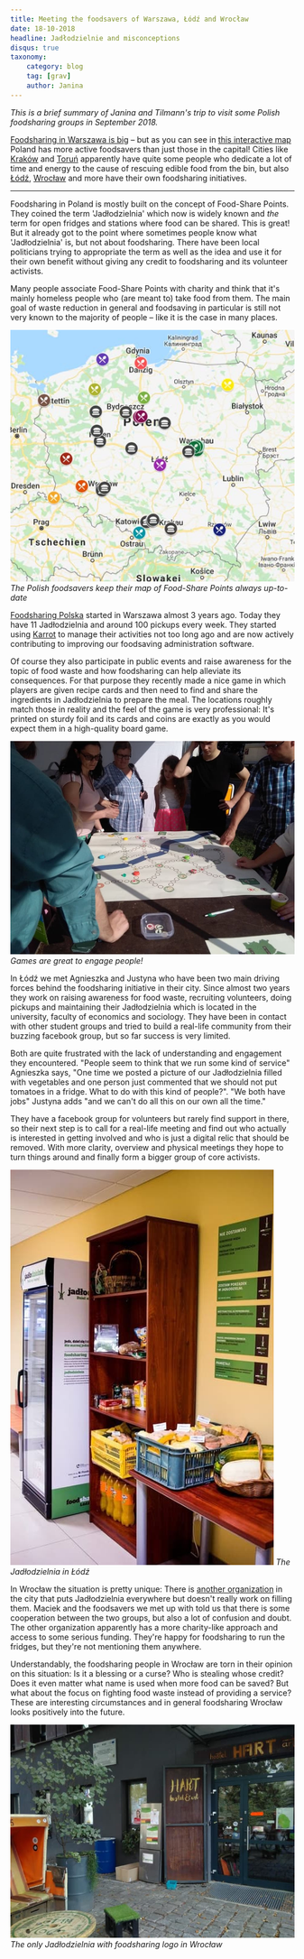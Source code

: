 ```yaml
---
title: Meeting the foodsavers of Warszawa, Łódź and Wrocław
date: 18-10-2018
headline: Jadłodzielnie and misconceptions
disqus: true
taxonomy:
    category: blog
    tag: [grav]
    author: Janina
---
```


_This is a brief summary of Janina and Tilmann's trip to visit some Polish foodsharing groups in September 2018._

[Foodsharing in Warszawa is big](https://www.facebook.com/FoodsharingWarszawa/) – but as you can see in [this interactive map](https://www.google.com/maps/d/viewer?mid=1vpCSdHuflmBIw4WWV3VFCQ4L2sU) Poland has more active foodsavers than just those in the capital! Cities like [Kraków](https://www.facebook.com/foodsharing.krakow/) and [Toruń](https://www.facebook.com/jadlodzielnia.torun/) apparently have quite some people who dedicate a lot of time and energy to the cause of rescuing edible food from the bin, but also [Łódź](https://www.facebook.com/FoodsharingLodz/), [Wrocław](https://www.facebook.com/foodsharingwroclaw/) and more have their own foodsharing initiatives.

---

Foodsharing in Poland is mostly built on the concept of Food-Share Points. They coined the term 'Jadłodzielnia' which now is widely known and _the_ term for open fridges and stations where food can be shared. This is great! But it already got to the point where sometimes people know what 'Jadłodzielnia' is, but not about foodsharing. There have been local politicians trying to appropriate the term as well as the idea and use it for their own benefit without giving any credit to foodsharing and its volunteer activists.

Many people associate Food-Share Points with charity and think that it's mainly homeless people who (are meant to) take food from them. The main goal of waste reduction in general and foodsaving in particular is still not very known to the majority of people – like it is the case in many places.

![](jadlodzelnieWPolsce.jpg)
_The Polish foodsavers keep their map of Food-Share Points always up-to-date_

[Foodsharing Polska](https://www.facebook.com/FoodsharingPolska) started in Warszawa almost 3 years ago. Today they have 11 Jadłodzielnia and around 100 pickups every week. They started using [Karrot](https://karrot.world) to manage their activities not too long ago and are now actively contributing to improving our foodsaving administration software.

Of course they also participate in public events and raise awareness for the topic of food waste and how foodsharing can help alleviate its consequences. For that purpose they recently made a nice game in which players are given recipe cards and then need to find and share the ingredients in Jadłodzielnia to prepare the meal. The locations roughly match those in reality and the feel of the game is very professional: It's printed on sturdy foil and its cards and coins are exactly as you would expect them in a high-quality board game.

![](warsaw-game.jpg)
_Games are great to engage people!_

In Łódź we met Agnieszka and Justyna who have been two main driving forces behind the foodsharing initiative in their city. Since almost two years they work on raising awareness for food waste, recruiting volunteers, doing pickups and maintaining their Jadłodzielnia which is located in the university, faculty of economics and sociology. They have been in contact with other student groups and tried to build a real-life community from their buzzing facebook group, but so far success is very limited.

Both are quite frustrated with the lack of understanding and engagement they encountered. "People seem to think that we run some kind of service" Agnieszka says, "One time we posted a picture of our Jadłodzielnia filled with vegetables and one person just commented that we should not put tomatoes in a fridge. What to do with this kind of people?". "We both have jobs" Justyna adds "and we can't do all this on our own all the time."

They have a facebook group for volunteers but rarely find support in there, so their next step is to call for a real-life meeting and find out who actually is interested in getting involved and who is just a digital relic that should be removed. With more clarity, overview and physical meetings they hope to turn things around and finally form a bigger group of core activists.

![](lodz-fridge.jpg)
_The Jadłodzielnia in Łódź_

In Wrocław the situation is pretty unique: There is [another organization](http://wezpomoz.pl/) in the city that puts Jadłodzielnia everywhere but doesn't really work on filling them. Maciek and the foodsavers we met up with told us that there is some cooperation between the two groups, but also a lot of confusion and doubt. The other organization apparently has a more charity-like approach and access to some serious funding. They're happy for foodsharing to run the fridges, but they're not mentioning them anywhere.

Understandably, the foodsharing people in Wrocław are torn in their opinion on this situation: Is it a blessing or a curse? Who is stealing whose credit? Does it even matter what name is used when more food can be saved? But what about the focus on fighting food waste instead of providing a service? These are interesting circumstances and in general foodsharing Wrocław looks positively into the future.

![](wroclaw-fridge.jpg)
_The only Jadłodzielnia with foodsharing logo in Wrocław_
